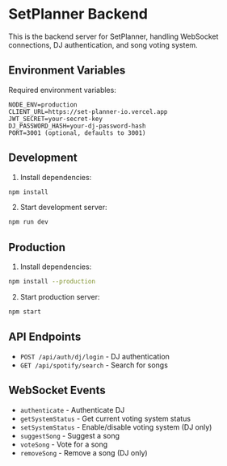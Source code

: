 # SetPlanner Backend

This is the backend server for SetPlanner, handling WebSocket connections, DJ authentication, and song voting system.

## Environment Variables

Required environment variables:
```
NODE_ENV=production
CLIENT_URL=https://set-planner-io.vercel.app
JWT_SECRET=your-secret-key
DJ_PASSWORD_HASH=your-dj-password-hash
PORT=3001 (optional, defaults to 3001)
```

## Development

1. Install dependencies:
```bash
npm install
```

2. Start development server:
```bash
npm run dev
```

## Production

1. Install dependencies:
```bash
npm install --production
```

2. Start production server:
```bash
npm start
```

## API Endpoints

- `POST /api/auth/dj/login` - DJ authentication
- `GET /api/spotify/search` - Search for songs

## WebSocket Events

- `authenticate` - Authenticate DJ
- `getSystemStatus` - Get current voting system status
- `setSystemStatus` - Enable/disable voting system (DJ only)
- `suggestSong` - Suggest a song
- `voteSong` - Vote for a song
- `removeSong` - Remove a song (DJ only) 